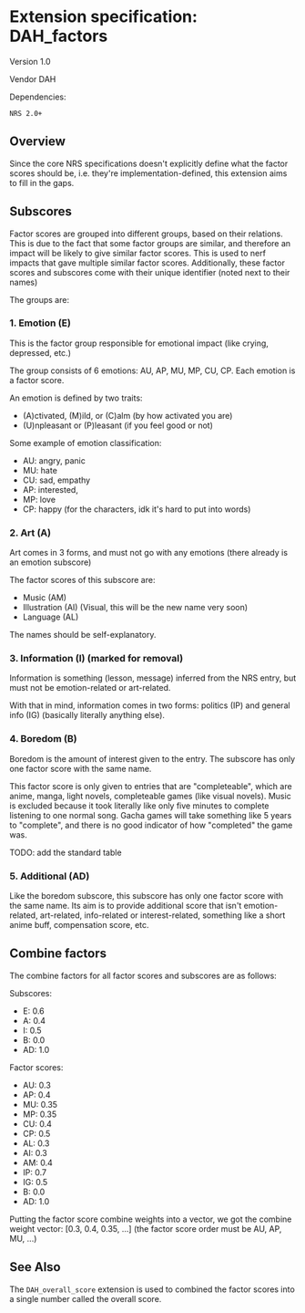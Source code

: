 # Extension specification: DAH_factors

Version 1.0

Vendor DAH

Dependencies:
```
NRS 2.0+
```

## Overview

Since the core NRS specifications doesn't explicitly define what the factor scores should be, i.e. they're implementation-defined, this extension aims to fill in the gaps.

## Subscores

Factor scores are grouped into different groups, based on their relations. This is due to the fact that some factor groups are similar, and therefore an impact will be likely to give similar factor scores. This is used to nerf impacts that gave multiple similar factor scores. Additionally, these factor scores and subscores come with their unique identifier (noted next to their names)

The groups are:

### 1. Emotion (E)

This is the factor group responsible for emotional impact (like crying, depressed, etc.)

The group consists of 6 emotions: AU, AP, MU, MP, CU, CP. Each emotion is a factor score.

An emotion is defined by two traits:
* (A)ctivated, (M)ild, or (C)alm (by how activated you are)
* (U)npleasant or (P)leasant (if you feel good or not)

Some example of emotion classification:

* AU: angry, panic
* MU: hate
* CU: sad, empathy
* AP: interested, 
* MP: love
* CP: happy (for the characters, idk it's hard to put into words)

### 2. Art (A)

Art comes in 3 forms, and must not go with any emotions (there already is an emotion subscore)

The factor scores of this subscore are:
* Music (AM)
* Illustration (AI) (Visual, this will be the new name very soon)
* Language (AL)

The names should be self-explanatory.

### 3. Information (I) (marked for removal)

Information is something (lesson, message) inferred from the NRS entry, but must not be emotion-related or art-related.

With that in mind, information comes in two forms: politics (IP) and general info (IG) (basically literally anything else).

### 4. Boredom (B)

Boredom is the amount of interest given to the entry. The subscore has only one factor score with the same name.

This factor score is only given to entries that are "completeable", which are anime, manga, light novels, completeable games (like visual novels). Music is excluded because it took literally like only five minutes to complete listening to one normal song. Gacha games will take something like 5 years to "complete", and there is no good indicator of how "completed" the game was. 

TODO: add the standard table

### 5. Additional (AD)

Like the boredom subscore, this subscore has only one factor score with the same name. Its aim is to provide additional score that isn't emotion-related, art-related, info-related or interest-related, something like a short anime buff, compensation score, etc.

## Combine factors

The combine factors for all factor scores and subscores are as follows:

Subscores:
* E: 0.6
* A: 0.4
* I: 0.5
* B: 0.0
* AD: 1.0

Factor scores:
* AU: 0.3
* AP: 0.4
* MU: 0.35
* MP: 0.35
* CU: 0.4
* CP: 0.5
* AL: 0.3
* AI: 0.3
* AM: 0.4
* IP: 0.7
* IG: 0.5
* B: 0.0
* AD: 1.0

Putting the factor score combine weights into a vector, we got the combine weight vector: \[0.3, 0.4, 0.35, ...\] (the factor score order must be AU, AP, MU, ...)

## See Also

The ```DAH_overall_score``` extension is used to combined the factor scores into a single number called the overall score.
